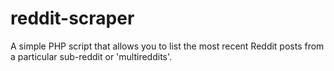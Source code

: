 # reddit-scraper
A simple PHP script that allows you to list the most recent Reddit posts from a particular sub-reddit or 'multireddits'.
